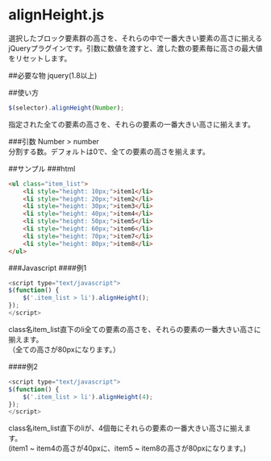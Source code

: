 alignHeight.js
==============

選択したブロック要素群の高さを、それらの中で一番大きい要素の高さに揃えるjQueryプラグインです。引数に数値を渡すと、渡した数の要素毎に高さの最大値をリセットします。  

##必要な物
jquery(1.8以上)


##使い方
```js
$(selector).alignHeight(Number);
```

指定された全ての要素の高さを、それらの要素の一番大きい高さに揃えます。

###引数
Number > number  
分割する数。デフォルトは0で、全ての要素の高さを揃えます。  

##サンプル
###html
```html
<ul class="item_list">
	<li style="height: 10px;">item1</li>
	<li style="height: 20px;">item2</li>
	<li style="height: 30px;">item3</li>
	<li style="height: 40px;">item4</li>
	<li style="height: 50px;">item5</li>
	<li style="height: 60px;">item6</li>
	<li style="height: 70px;">item7</li>
	<li style="height: 80px;">item8</li>
</ul>
```

###Javascript
####例1
```js
<script type="text/javascript">
$(function() {
	$('.item_list > li').alignHeight();
});
</script>
```
class名item_list直下のli全ての要素の高さを、それらの要素の一番大きい高さに揃えます。  
（全ての高さが80pxになります。）  


####例2
```js
<script type="text/javascript">
$(function() {
	$('.item_list > li').alignHeight(4);
});
</script>
```
class名item_list直下のliが、4個毎にそれらの要素の一番大きい高さに揃えます。  
(item1 ~ item4の高さが40pxに、item5 ~ item8の高さが80pxになります。)